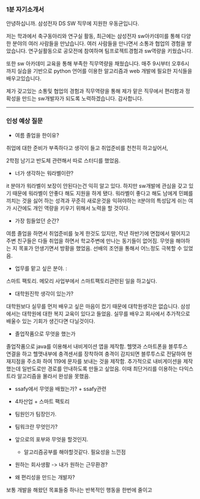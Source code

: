 ### 1분 자기소개서

안녕하십니까. 삼성전자 DS SW 직무에 지원한 우동균입니다.

저는 학과에서 축구동아리와 연구실 활동, 최근에는 삼성전자 sw아카데미를 통해 다양한 분야의 여러 사람들을 만났습니다. 여러 사람들을 만나면서 소통과 협업의 경험을 쌓았습니다. 연구실활동으로 공모전에 참여하며 팀프로젝트경험과 sw역량을 키웠습니다. 

또한 sw 아카데미 교육을 통해 부족한 직무역량을 채웠습니다. 매주 9시부터 오후6시까지  실습을 기반으로 python 언어를 이용한 알고리즘과 web 개발에 필요한 지식들을 배우고있습니다.

제가 갖고있는 소통및 협업의 경험과 직무역량을 통해 제가 맡은 직무에서 편리함과 정확성을 만드는 sw개발자가 되도록 노력하겠습니다.  감사합니다.



----

### 인성 예상 질문

- 여름 졸업을 한이유?

취업에 대한 준비가 부족하다고 생각이 들고 취업준비를 천천히 하고싶어서, 

2학점 남기고 반도체 관련해서 따로 스터디를 했었음.

- 너가 생각하는 워라벨이란?

it 분야가 워라벨이 보장이 안된다는건 익히 알고 있다. 하지만 sw개발에 관심을 갖고 있기 때문에 워라벨이 안좋다 해도 지원을 하게 됐다.  워라벨이 좋다고 해도 남에게 민폐를 끼치는 것을 싫어 하는 성격과 꾸준히 새로운것을 익혀야하는 it분야의 특성답게 쉬는 여가 시간에도 개인 역량을 키우기 위해서 노력을 할 것이다. 

- 가장 힘들었던 순간?

여름 졸업을 하면서 취업준비를 늦게 한것도 있지만, 작년 하반기에 면접에서 떨어지고 주변 친구들은 다들 취업을 하면서 학교주변에 만나는 동기들이 없어짐.  무엇을 해야하는 지 목표가 안생기면서 방황을 했었음. 선배의 조언을 통해서 어느정도 극복할 수 있었음.

- 업무를 맡고 싶은 분야. : 

스마트 팩토리. 메모리 사업부에서 스마트팩토리관련된 일을 하고싶다.

- 대학원진학 생각이 있는가?

대학원보다 실무를 먼저 배우고 싶은 마음이 컸기 때문에 대학원생각은 없습니다. 삼성에서는 대학원에 대한 복지 교육이 있다고 들었음. 실무를 배우고 회사에서 추가적으로 배울수 있는 기회가 생긴다면 다닐것이다.

- 졸업작품으로 무엇을 했는가

졸업작품으로 java를 이용해서 내비게이션 앱을 제작함. 헬맷과 스마트폰을 블루투스 연결을 하고 헬맷내부에 충격센서를 장착하여 충격이 감지되면 블루투스로 전달하여 현재지점을 주소화 하여 119에 문자를 보내는 것을 제작함. 추가적으로 내비게이션을 제작했는데 일반도로만 경로를 안내하도록 만들고 싶었음. 이때 최단거리를 이용하는 다익스트라 알고리즘을 몰라서 완성을 못했음.

- ssafy에서 무엇을 배웠는가? + ssafy관련
-  4차산업 + 스마트 팩토리
- 팀원인가 팀장인가.
- 팀워크란 무엇인가?
- 앞으로의 포부와 무엇을 할것인지.
  - 알고리즘공부를 해야할것같다. 필요성을 느낀점
- 원하는 회사생활 -> 내가 원하는 근무환경? 



- 왜 편리성을 만드는 개발자?

보통 개발을 해왔던 목표들중 하나는 반복적인 행동을 한번에 줄이고 
